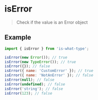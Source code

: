 # isError

> Check if the value is an Error object

## Example

```js
import { isError } from 'is-what-type';

isError(new Error()); // true
isError(new TypeError()); // true
isError({}); // false
isError({ name: 'CustomError' }); // true
isError({ name: 'NotAnError' }); // false
isError(null); // false
isError(undefined); // false
isError('string'); // false
isError(123); // false
```
